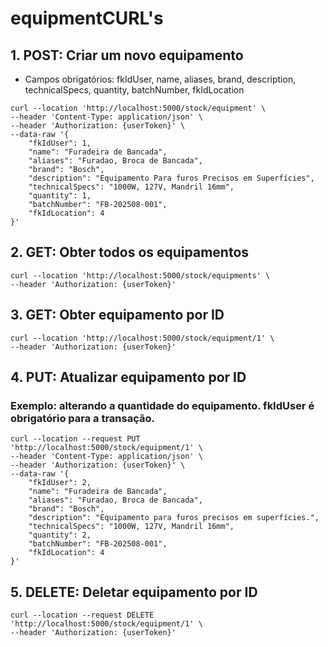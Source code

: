 # equipmentCURL's

## 1. POST: Criar um novo equipamento

-  Campos obrigatórios: fkIdUser, name, aliases, brand, description, technicalSpecs, quantity, batchNumber, fkIdLocation

```
curl --location 'http://localhost:5000/stock/equipment' \
--header 'Content-Type: application/json' \
--header 'Authorization: {userToken}' \
--data-raw '{
    "fkIdUser": 1,
    "name": "Furadeira de Bancada",
    "aliases": "Furadao, Broca de Bancada",
    "brand": "Bosch",
    "description": "Equipamento Para furos Precisos em Superfícies",
    "technicalSpecs": "1000W, 127V, Mandril 16mm",
    "quantity": 1,
    "batchNumber": "FB-202508-001",
    "fkIdLocation": 4
}'
```

## 2. GET: Obter todos os equipamentos

```
curl --location 'http://localhost:5000/stock/equipments' \
--header 'Authorization: {userToken}'
```

## 3. GET: Obter equipamento por ID

```
curl --location 'http://localhost:5000/stock/equipment/1' \
--header 'Authorization: {userToken}'
```

## 4. PUT: Atualizar equipamento por ID

### Exemplo: alterando a quantidade do equipamento. fkIdUser é obrigatório para a transação.

```
curl --location --request PUT 'http://localhost:5000/stock/equipment/1' \
--header 'Content-Type: application/json' \
--header 'Authorization: {userToken}' \
--data-raw '{
    "fkIdUser": 2,
    "name": "Furadeira de Bancada",
    "aliases": "Furadao, Broca de Bancada",
    "brand": "Bosch",
    "description": "Equipamento para furos precisos em superfícies.",
    "technicalSpecs": "1000W, 127V, Mandril 16mm",
    "quantity": 2,
    "batchNumber": "FB-202508-001",
    "fkIdLocation": 4
}'
```

## 5. DELETE: Deletar equipamento por ID

```
curl --location --request DELETE 'http://localhost:5000/stock/equipment/1' \
--header 'Authorization: {userToken}'
```
